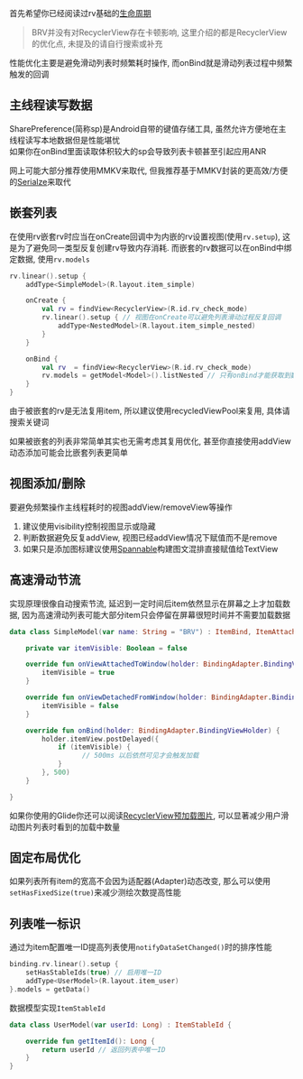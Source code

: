 首先希望你已经阅读过rv基础的[生命周期](lifecycle.md)

> BRV并没有对RecyclerView存在卡顿影响, 这里介绍的都是RecyclerView的优化点, 未提及的请自行搜索或补充

性能优化主要是避免滑动列表时频繁耗时操作, 而onBind就是滑动列表过程中频繁触发的回调

## 主线程读写数据

SharePreference(简称sp)是Android自带的键值存储工具, 虽然允许方便地在主线程读写本地数据但是性能堪忧 <br>
如果你在onBind里面读取体积较大的sp会导致列表卡顿甚至引起应用ANR

网上可能大部分推荐使用MMKV来取代, 但我推荐基于MMKV封装的更高效/方便的[Serialze](https://github.com/liangjingkanji/Serialize)来取代

## 嵌套列表

在使用rv嵌套rv时应当在onCreate回调中为内嵌的rv设置视图(使用`rv.setup`), 这是为了避免同一类型反复创建rv导致内存消耗.  而嵌套的rv数据可以在onBind中绑定数据, 使用`rv.models`

```kotlin
rv.linear().setup {
    addType<SimpleModel>(R.layout.item_simple)

    onCreate {
        val rv = findView<RecyclerView>(R.id.rv_check_mode)
        rv.linear().setup { // 视图在onCreate可以避免列表滑动过程反复回调
            addType<NestedModel>(R.layout.item_simple_nested)
        }
    }

    onBind {
        val rv  = findView<RecyclerView>(R.id.rv_check_mode)
        rv.models = getModel<Model>().listNested // 只有onBind才能获取到数据
    }
}
```

由于被嵌套的rv是无法复用item, 所以建议使用recycledViewPool来复用, 具体请搜索关键词

如果被嵌套的列表非常简单其实也无需考虑其复用优化, 甚至你直接使用addView动态添加可能会比嵌套列表更简单

## 视图添加/删除

要避免频繁操作主线程耗时的视图addView/removeView等操作

1. 建议使用visibility控制视图显示或隐藏
1. 判断数据避免反复addView, 视图已经addView情况下赋值而不是remove
1. 如果只是添加图标建议使用[Spannable](https://github.com/liangjingkanji/spannable)构建图文混排直接赋值给TextView

## 高速滑动节流

实现原理很像自动搜索节流, 延迟到一定时间后item依然显示在屏幕之上才加载数据, 因为高速滑动列表可能大部分item只会停留在屏幕很短时间并不需要加载数据

```kotlin
data class SimpleModel(var name: String = "BRV") : ItemBind, ItemAttached {

    private var itemVisible: Boolean = false

    override fun onViewAttachedToWindow(holder: BindingAdapter.BindingViewHolder) {
        itemVisible = true
    }

    override fun onViewDetachedFromWindow(holder: BindingAdapter.BindingViewHolder) {
        itemVisible = false
    }

    override fun onBind(holder: BindingAdapter.BindingViewHolder) {
        holder.itemView.postDelayed({
            if (itemVisible) {
                  // 500ms 以后依然可见才会触发加载
            }
        }, 500)
    }

}
```

如果你使用的Glide你还可以阅读[RecyclerView预加载图片](https://muyangmin.github.io/glide-docs-cn/int/recyclerview.html), 可以显著减少用户滑动图片列表时看到的加载中数量

## 固定布局优化

如果列表所有item的宽高不会因为适配器(Adapter)动态改变, 那么可以使用`setHasFixedSize(true)`来减少测绘次数提高性能


## 列表唯一标识

通过为item配置唯一ID提高列表使用`notifyDataSetChanged()`时的排序性能

```kotlin
binding.rv.linear().setup {
    setHasStableIds(true) // 启用唯一ID
    addType<UserModel>(R.layout.item_user)
}.models = getData()
```

数据模型实现`ItemStableId`

```kotlin
data class UserModel(var userId: Long) : ItemStableId {

    override fun getItemId(): Long {
        return userId // 返回列表中唯一ID
    }
}
```